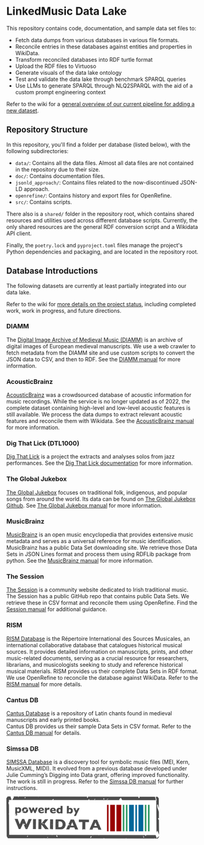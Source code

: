 # LinkedMusic Data Lake

This repository contains code, documentation, and sample data set files to:

- Fetch data dumps from various databases in various file formats.
- Reconcile entries in these databases against entities and properties in WikiData.
- Transform reconciled databases into RDF turtle format
- Upload the RDF files to Virtuoso
- Generate visuals of the data lake ontology
- Test and validate the data lake through benchmark SPARQL queries
- Use LLMs to generate SPARQL through NLQ2SPARQL with the aid of a custom prompt engineering context

Refer to the wiki for a [general overview of our current pipeline for adding a new dataset](https://github.com/DDMAL/linkedmusic-datalake/wiki/Current-Pipeline-for-Adding-a-New-Dataset).

## Repository Structure

In this repository, you'll find a folder per database (listed below), with the following subdirectories:

- `data/`: Contains all the data files. Almost all data files are not contained in the repository due to their size.
- `doc/`: Contains documentation files.
- `jsonld_approach/`: Contains files related to the now-discontinued JSON-LD approach.
- `openrefine/`: Contains history and export files for OpenRefine.
- `src/`: Contains scripts.

There also is a `shared/` folder in the repository root, which contains shared resources and utilities used across different database scripts. Currently, the only shared resources are the general RDF conversion script and a Wikidata API client.

Finally, the `poetry.lock` and `pyproject.toml` files manage the project's Python dependencies and packaging, and are located in the repository root.

## Database Introductions

The following datasets are currently at least partially integrated into our data lake.

Refer to the wiki for [more details on the project status](https://github.com/DDMAL/linkedmusic-datalake/wiki/Project-Status), including completed work, work in progress, and future directions.

### DIAMM

The [Digital Image Archive of Medieval Music (DIAMM)](https://www.diamm.ac.uk/) is an archive of digital images of European medieval manuscripts. We use a web crawler to fetch metadata from the DIAMM site and use custom scripts to convert the JSON data to CSV, and then to RDF. See the [DIAMM manual](/diamm/README.md) for more information.

### AcousticBrainz

[AcousticBrainz](https://acousticbrainz.org/) was a crowdsourced database of acoustic information for music recordings. While the service is no longer updated as of 2022, the complete dataset containing high-level and low-level acoustic features is still available. We process the data dumps to extract relevant acoustic features and reconcile them with Wikidata. See the [AcousticBrainz manual](/acousticbrainz/README.md) for more information.

### Dig That Lick (DTL1000)

[Dig That Lick](https://dig-that-lick.eecs.qmul.ac.uk/) is a project the extracts and analyses solos from jazz performances. See the [Dig That Lick documentation](/dtl/README.md) for more information.

### The Global Jukebox

[The Global Jukebox](theglobaljukebox.org/) focuses on traditional folk, indigenous, and popular songs from around the world. Its data can be found on [The Global Jukebox Github](https://github.com/theglobaljukebox). See [The Global Jukebox manual](/theglobaljukebox/README.md) for more information.

### MusicBrainz

[MusicBrainz](https://musicbrainz.org/) is an open music encyclopedia that provides extensive music metadata and serves as a universal reference for music identification.  
MusicBrainz has a public Data Set downloading site. We retrieve those Data Sets in JSON Lines format and process them using RDFLib package from python.
See the [MusicBrainz manual](/musicbrainz/README.md) for more information.

### The Session

[The Session](https://thesession.org/) is a community website dedicated to Irish traditional music.
The Session has a public GitHub repo that contains public Data Sets. We retrieve these in CSV format and reconcile them using OpenRefine.
Find the [Session manual](/thesession/README.md) for additional guidance.

### RISM

[RISM Database](https://www.rism.info/) is the Répertoire International des Sources Musicales, an international collaborative database that catalogues historical musical sources. It provides detailed information on manuscripts, prints, and other music-related documents, serving as a crucial resource for researchers, librarians, and musicologists seeking to study and reference historical musical materials.
RISM provides us their complete Data Sets in RDF format. We use OpenRefine to reconcile the database against WikiData.
Refer to the [RISM manual](/rism/README.md) for more details.

### Cantus DB

[Cantus Database](https://cantusdatabase.org/) is a repository of Latin chants found in medieval manuscripts and early printed books.  
Cantus DB provides us their sample Data Sets in CSV format.
Refer to the [Cantus DB manual](/cantus/README.md) for details.

### Simssa DB

[SIMSSA Database](https://db.simssa.ca/) is a discovery tool for symbolic music files (MEI, Kern, MusicXML, MIDI). It evolved from a previous database developed under Julie Cumming’s Digging into Data grant, offering improved functionality.
The work is still in progress.
Refer to the [Simssa DB manual](/simssa/README.md) for further instructions.

<img src="images/wikidata_stamp_light.svg" alt="wikidata_stamp" width="400"/>
